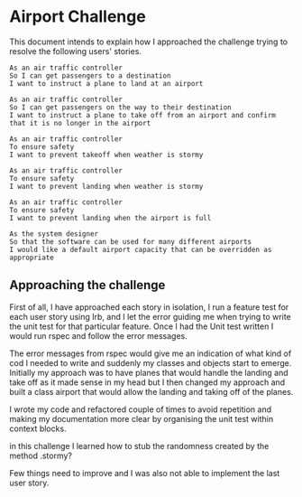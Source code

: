 Airport Challenge
=================
This document intends to explain how I approached the challenge trying to
resolve the following users' stories.

```
As an air traffic controller
So I can get passengers to a destination
I want to instruct a plane to land at an airport

As an air traffic controller
So I can get passengers on the way to their destination
I want to instruct a plane to take off from an airport and confirm that it is no longer in the airport

As an air traffic controller
To ensure safety
I want to prevent takeoff when weather is stormy

As an air traffic controller
To ensure safety
I want to prevent landing when weather is stormy

As an air traffic controller
To ensure safety
I want to prevent landing when the airport is full

As the system designer
So that the software can be used for many different airports
I would like a default airport capacity that can be overridden as appropriate
```
Approaching the challenge
----------------------
First of all, I have approached each story in isolation, I run a feature test for each user story using Irb, and I let the error guiding me when trying to write the unit test for that particular feature.
Once I had the Unit test written I would run rspec and follow the error messages.

The error messages from rspec would give me an indication of what kind of cod I needed to write and suddenly my classes and objects start to emerge.
Initially my approach was to have planes that would handle the landing and take off as it made sense in my head but I then changed my approach and built a class airport that would allow the landing and taking off of the planes.

I wrote my code and refactored couple of times to avoid repetition and making my documentation more clear by organising the unit test within context blocks.

in this challenge I learned how to stub the randomness created by the method .stormy?

Few things need to improve and I was also not able to implement the last user story.
